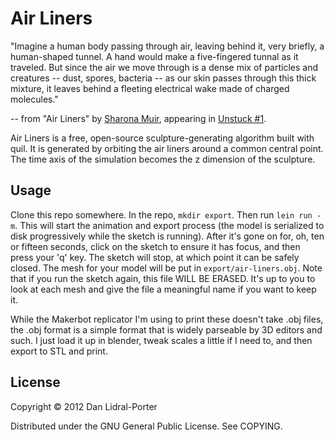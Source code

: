 # Air Liners

"Imagine a human body passing through air, leaving behind it, very briefly,
a human-shaped tunnel. A hand would make a five-fingered tunnal as it traveled.
But since the air we move through is a dense mix of particles and creatures --
dust, spores, bacteria -- as our skin passes through this thick mixture, it
leaves behind a fleeting electrical wake made of charged molecules."

   -- from "Air Liners" by [Sharona Muir][sm], appearing in [Unstuck #1][un].

[sm]: http://www.sharonamuir.com/
[un]: http://www.unstuckbooks.org/issue-1

Air Liners is a free, open-source sculpture-generating algorithm built with
quil. It is generated by orbiting the air liners around a common central point.
The time axis of the simulation becomes the z dimension of the sculpture.

## Usage

Clone this repo somewhere. In the repo, `mkdir export`. Then run `lein run -m`.
This will start the animation and export process (the model is serialized to
disk progressively while the sketch is running). After it's gone on for, oh, ten
or fifteen seconds, click on the sketch to ensure it has focus, and then press
your 'q' key. The sketch will stop, at which point it can be safely closed. The
mesh for your model will be put in `export/air-liners.obj`. Note that if you run
the sketch again, this file WILL BE ERASED. It's up to you to look at each mesh
and give the file a meaningful name if you want to keep it.

While the Makerbot replicator I'm using to print these doesn't take .obj files,
the .obj format is a simple format that is widely parseable by 3D editors and
such. I just load it up in blender, tweak scales a little if I need to, and then
export to STL and print.

## License

Copyright © 2012 Dan Lidral-Porter

Distributed under the GNU General Public License. See COPYING.
